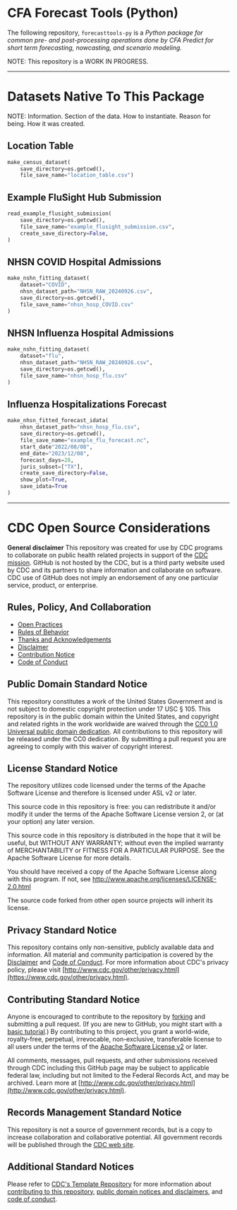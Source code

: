 # CFA Forecast Tools (Python)

The following repository, `forecasttools-py` is a _Python package for common pre- and post-processing operations done by CFA Predict for short term forecasting, nowcasting, and scenario modeling._

NOTE: This repository is a WORK IN PROGRESS.

---

# Datasets Native To This Package

NOTE: Information. Section of the data. How to instantiate. Reason for being. How it was created.


## Location Table


```python
make_census_dataset(
    save_directory=os.getcwd(),
    file_save_name="location_table.csv")
```

## Example FluSight Hub Submission

```python
read_example_flusight_submission(
    save_directory=os.getcwd(),
    file_save_name="example_flusight_submission.csv",
    create_save_directory=False,
)
```


## NHSN COVID Hospital Admissions

```python
make_nshn_fitting_dataset(
    dataset="COVID",
    nhsn_dataset_path="NHSN_RAW_20240926.csv",
    save_directory=os.getcwd(),
    file_save_name="nhsn_hosp_COVID.csv"
)
```

## NHSN Influenza Hospital Admissions


```python
make_nshn_fitting_dataset(
    dataset="flu",
    nhsn_dataset_path="NHSN_RAW_20240926.csv",
    save_directory=os.getcwd(),
    file_save_name="nhsn_hosp_flu.csv"
)
```

## Influenza Hospitalizations Forecast

```python
make_nhsn_fitted_forecast_idata(
    nhsn_dataset_path="nhsn_hosp_flu.csv",
    save_directory=os.getcwd(),
    file_save_name="example_flu_forecast.nc",
    start_date"2022/08/08",
    end_date="2023/12/08",
    forecast_days=28,
    juris_subset=["TX"],
    create_save_directory=False,
    show_plot=True,
    save_idata=True
)
```





---

# CDC Open Source Considerations

**General disclaimer** This repository was created for use by CDC programs to collaborate on public health related projects in support of the [CDC mission](https://www.cdc.gov/about/organization/mission.htm).  GitHub is not hosted by the CDC, but is a third party website used by CDC and its partners to share information and collaborate on software. CDC use of GitHub does not imply an endorsement of any one particular service, product, or enterprise.


## Rules, Policy, And Collaboration

* [Open Practices](./rules-and-policies/open_practices.md)
* [Rules of Behavior](./rules-and-policies/rules_of_behavior.md)
* [Thanks and Acknowledgements](./rules-and-policies/thanks.md)
* [Disclaimer](DISCLAIMER.md)
* [Contribution Notice](CONTRIBUTING.md)
* [Code of Conduct](./rules-and-policies/code-of-conduct.md)


## Public Domain Standard Notice
This repository constitutes a work of the United States Government and is not
subject to domestic copyright protection under 17 USC § 105. This repository is in
the public domain within the United States, and copyright and related rights in
the work worldwide are waived through the [CC0 1.0 Universal public domain dedication](https://creativecommons.org/publicdomain/zero/1.0/).
All contributions to this repository will be released under the CC0 dedication. By
submitting a pull request you are agreeing to comply with this waiver of
copyright interest.

## License Standard Notice
The repository utilizes code licensed under the terms of the Apache Software
License and therefore is licensed under ASL v2 or later.

This source code in this repository is free: you can redistribute it and/or modify it under
the terms of the Apache Software License version 2, or (at your option) any
later version.

This source code in this repository is distributed in the hope that it will be useful, but WITHOUT ANY
WARRANTY; without even the implied warranty of MERCHANTABILITY or FITNESS FOR A
PARTICULAR PURPOSE. See the Apache Software License for more details.

You should have received a copy of the Apache Software License along with this
program. If not, see http://www.apache.org/licenses/LICENSE-2.0.html

The source code forked from other open source projects will inherit its license.

## Privacy Standard Notice
This repository contains only non-sensitive, publicly available data and
information. All material and community participation is covered by the
[Disclaimer](DISCLAIMER.md)
and [Code of Conduct](code-of-conduct.md).
For more information about CDC's privacy policy, please visit [http://www.cdc.gov/other/privacy.html](https://www.cdc.gov/other/privacy.html).

## Contributing Standard Notice
Anyone is encouraged to contribute to the repository by [forking](https://help.github.com/articles/fork-a-repo)
and submitting a pull request. (If you are new to GitHub, you might start with a
[basic tutorial](https://help.github.com/articles/set-up-git).) By contributing
to this project, you grant a world-wide, royalty-free, perpetual, irrevocable,
non-exclusive, transferable license to all users under the terms of the
[Apache Software License v2](http://www.apache.org/licenses/LICENSE-2.0.html) or
later.

All comments, messages, pull requests, and other submissions received through
CDC including this GitHub page may be subject to applicable federal law, including but not limited to the Federal Records Act, and may be archived. Learn more at [http://www.cdc.gov/other/privacy.html](http://www.cdc.gov/other/privacy.html).

## Records Management Standard Notice
This repository is not a source of government records, but is a copy to increase
collaboration and collaborative potential. All government records will be
published through the [CDC web site](http://www.cdc.gov).

## Additional Standard Notices
Please refer to [CDC's Template Repository](https://github.com/CDCgov/template) for more information about [contributing to this repository](https://github.com/CDCgov/template/blob/main/CONTRIBUTING.md), [public domain notices and disclaimers](https://github.com/CDCgov/template/blob/main/DISCLAIMER.md), and [code of conduct](https://github.com/CDCgov/template/blob/main/code-of-conduct.md).
